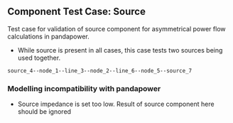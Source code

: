 <!--
SPDX-FileCopyrightText: 2022 Contributors to the Power Grid Model project <dynamic.grid.calculation@alliander.com>

SPDX-License-Identifier: MPL-2.0
-->
## Component Test Case: Source

Test case for validation of source component for asymmetrical power flow calculations in pandapower.
- While source is present in all cases, this case tests two sources being used together.
```
source_4--node_1--line_3--node_2--line_6--node_5--source_7
```

### Modelling incompatibility with pandapower

- Source impedance is set too low. Result of source component here should be ignored